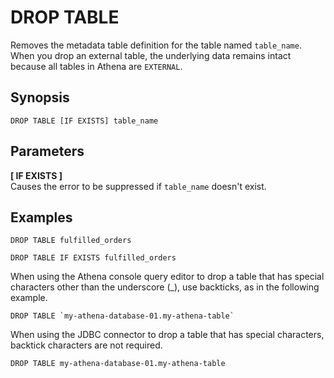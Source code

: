 # DROP TABLE<a name="drop-table"></a>

Removes the metadata table definition for the table named `table_name`\. When you drop an external table, the underlying data remains intact because all tables in Athena are `EXTERNAL`\.

## Synopsis<a name="synopsis"></a>

```
DROP TABLE [IF EXISTS] table_name
```

## Parameters<a name="parameters"></a>

**\[ IF EXISTS \]**  
Causes the error to be suppressed if `table_name` doesn't exist\.

## Examples<a name="examples"></a>

```
DROP TABLE fulfilled_orders
```

```
DROP TABLE IF EXISTS fulfilled_orders
```

When using the Athena console query editor to drop a table that has special characters other than the underscore \(\_\), use backticks, as in the following example\.

```
DROP TABLE `my-athena-database-01.my-athena-table`
```

When using the JDBC connector to drop a table that has special characters, backtick characters are not required\.

```
DROP TABLE my-athena-database-01.my-athena-table
```